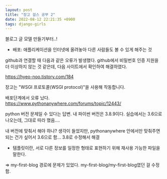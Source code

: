 ```yaml
---
layout: post
title: "장고 걸스 공부 2"
date: 2022-08-12 22:21:35 +0900
tags: django-girls
---
```


블로그 글 모델 만들기부터..!

- 배포: 애플리케이션을 인터넷에 올려놓아 다른 사람들도 볼 수 있게 해주는 것

github과 연결할 때 다음과 같은 오류가 발생했다.
github에서 비밀번호 인증 지원을 더 이상하지 않는 것 같은데, 다음 사이트에서 확인하여 해결하였다.

https://hyeo-noo.tistory.com/184

장고는 "WSGI 프로토콜(WSGI protocol)"을 사용해 작동합니다.

배포단계에서 오류 났다.
https://www.pythonanywhere.com/forums/topic/12443/

python 버전 문제일 수 있다는 답변. 내 파이썬 버전은 3.8.9이다. 실습에서는 3.6으로 나오는데, 그대로 따라 했음….

내 버전에 맞춰서 해야 하나? 생각이 들었지만, pythonanywhere 안에서만 맞춰주면 되는 건가 싶어서 3.6으로 함… 3.8로 수정해서 해결

- 템플릿이란, 서로 다른 정보를 일정한 형태로 표현하기 위해 재사용 가능한 파일을 말한다.

=> my-first-blog 경로에 문제가 있었다. my-first-blog/my-first-blog였던 걸 수정함.
